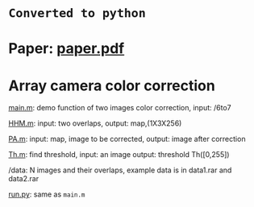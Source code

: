 # `Converted to python`

# Paper: [paper.pdf](paper.pdf)

# Array camera color correction
[main.m](main.m):   demo function of two images color correction, input: /6to7

[HHM.m](HHM.m):    input: two overlaps, output: map,(1X3X256)

[PA.m](PA.m):    input: map, image to be corrected, output: image after correction

[Th.m](Th.m):   find threshold, input: an image   output: threshold Th([0,255])

/data: N images and their overlaps, example data is in data1.rar and data2.rar

[run.py](run.py): same as `main.m`
